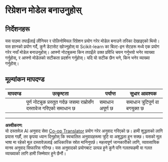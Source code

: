 <!--
CO_OP_TRANSLATOR_METADATA:
{
  "original_hash": "cc471fa89c293bc735dd3a9a0fb79b1b",
  "translation_date": "2025-08-29T16:41:52+00:00",
  "source_file": "2-Regression/3-Linear/assignment.md",
  "language_code": "ne"
}
-->
# रिग्रेशन मोडेल बनाउनुहोस्

## निर्देशनहरू

यस पाठमा तपाईंलाई लीनियर र पोलिनोमियल रिग्रेशन प्रयोग गरेर मोडेल बनाउने तरिका देखाइएको थियो। यस ज्ञानको प्रयोग गर्दै, कुनै डेटासेट खोज्नुहोस् वा Scikit-learn का बिल्ट-इन सेटहरू मध्ये एक प्रयोग गरेर नयाँ मोडेल बनाउनुहोस्। आफ्नो नोटबुकमा किन तपाईंले उक्त प्रविधि चयन गर्नुभयो भनेर व्याख्या गर्नुहोस्, र आफ्नो मोडेलको सटीकता प्रदर्शन गर्नुहोस्। यदि यो सटीक छैन भने, किन भनेर व्याख्या गर्नुहोस्।

## मूल्यांकन मापदण्ड

| मापदण्ड | उत्कृष्टता                                                    | पर्याप्त                   | सुधार आवश्यक               |
| -------- | ------------------------------------------------------------ | -------------------------- | ------------------------------- |
|          | पूर्ण नोटबुक प्रस्तुत गर्दछ जसमा राम्रोसँग दस्तावेज गरिएको समाधान छ | समाधान अपूर्ण छ | समाधान त्रुटिपूर्ण वा बगयुक्त छ |

---

**अस्वीकरण**:  
यो दस्तावेज़ AI अनुवाद सेवा [Co-op Translator](https://github.com/Azure/co-op-translator) प्रयोग गरेर अनुवाद गरिएको छ। हामी शुद्धताको लागि प्रयास गर्छौं, तर कृपया ध्यान दिनुहोस् कि स्वचालित अनुवादहरूमा त्रुटि वा अशुद्धता हुन सक्छ। यसको मूल भाषा मा रहेको मूल दस्तावेज़लाई आधिकारिक स्रोत मानिनुपर्छ। महत्वपूर्ण जानकारीको लागि, व्यावसायिक मानव अनुवाद सिफारिस गरिन्छ। यस अनुवादको प्रयोगबाट उत्पन्न हुने कुनै पनि गलतफहमी वा गलत व्याख्याको लागि हामी जिम्मेवार हुने छैनौं।
